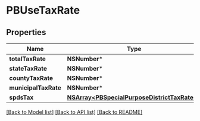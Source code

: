 # PBUseTaxRate

## Properties
Name | Type | Description | Notes
------------ | ------------- | ------------- | -------------
**totalTaxRate** | **NSNumber*** |  | [optional] 
**stateTaxRate** | **NSNumber*** |  | [optional] 
**countyTaxRate** | **NSNumber*** |  | [optional] 
**municipalTaxRate** | **NSNumber*** |  | [optional] 
**spdsTax** | [**NSArray&lt;PBSpecialPurposeDistrictTaxRate&gt;***](PBSpecialPurposeDistrictTaxRate.md) |  | [optional] 

[[Back to Model list]](../README.md#documentation-for-models) [[Back to API list]](../README.md#documentation-for-api-endpoints) [[Back to README]](../README.md)


